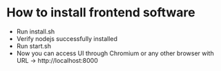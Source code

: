 # How to install frontend software
- Run install.sh
- Verify nodejs successfully installed
- Run start.sh
- Now you can access UI through Chromium or any other browser with URL -> http://localhost:8000
